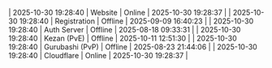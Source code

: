 | 2025-10-30 19:28:40 | Website | Online | 2025-10-30 19:28:37 |
| 2025-10-30 19:28:40 | Registration | Offline | 2025-09-09 16:40:23 |
| 2025-10-30 19:28:40 | Auth Server | Offline | 2025-08-18 09:33:31 |
| 2025-10-30 19:28:40 | Kezan (PvE) | Offline | 2025-10-11 12:51:30 |
| 2025-10-30 19:28:40 | Gurubashi (PvP) | Offline | 2025-08-23 21:44:06 |
| 2025-10-30 19:28:40 | Cloudflare | Online | 2025-10-30 19:28:37 |
